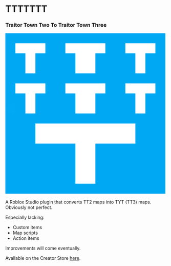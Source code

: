 # TTTTTTT
### Traitor Town Two To Traitor Town Three

![Class Convert](./Assets/TTTTTTT.png)

A Roblox Studio plugin that converts TT2 maps into TYT (TT3) maps. Obviously not perfect.

Especially lacking:
- Custom items
- Map scripts
- Action items

Improvements will come eventually.

Available on the Creator Store [here](https://create.roblox.com/store/asset/94552917052760).